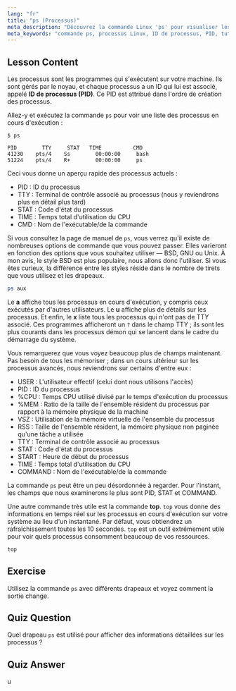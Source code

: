 ```yaml
---
lang: "fr"
title: "ps (Processus)"
meta_description: "Découvrez la commande Linux 'ps' pour visualiser les processus en cours d'exécution et comprendre les ID de processus (PID). Obtenez un guide pour débutants sur la gestion des processus."
meta_keywords: "commande ps, processus Linux, ID de processus, PID, tutoriel Linux, débutant, guide, commande top"
---
```


## Lesson Content

Les processus sont les programmes qui s'exécutent sur votre machine. Ils sont gérés par le noyau, et chaque processus a un ID qui lui est associé, appelé **ID de processus (PID)**. Ce PID est attribué dans l'ordre de création des processus.

Allez-y et exécutez la commande `ps` pour voir une liste des processus en cours d'exécution :

```plaintext
$ ps

PID        TTY     STAT   TIME          CMD
41230    pts/4    Ss        00:00:00     bash
51224    pts/4    R+        00:00:00     ps
```

Ceci vous donne un aperçu rapide des processus actuels :

- PID : ID du processus
- TTY : Terminal de contrôle associé au processus (nous y reviendrons plus en détail plus tard)
- STAT : Code d'état du processus
- TIME : Temps total d'utilisation du CPU
- CMD : Nom de l'exécutable/de la commande

Si vous consultez la page de manuel de `ps`, vous verrez qu'il existe de nombreuses options de commande que vous pouvez passer. Elles varieront en fonction des options que vous souhaitez utiliser — BSD, GNU ou Unix. À mon avis, le style BSD est plus populaire, nous allons donc l'utiliser. Si vous êtes curieux, la différence entre les styles réside dans le nombre de tirets que vous utilisez et les drapeaux.

```bash
ps aux
```

Le **a** affiche tous les processus en cours d'exécution, y compris ceux exécutés par d'autres utilisateurs. Le **u** affiche plus de détails sur les processus. Et enfin, le **x** liste tous les processus qui n'ont pas de TTY associé. Ces programmes afficheront un `?` dans le champ TTY ; ils sont les plus courants dans les processus démon qui se lancent dans le cadre du démarrage du système.

Vous remarquerez que vous voyez beaucoup plus de champs maintenant. Pas besoin de tous les mémoriser ; dans un cours ultérieur sur les processus avancés, nous reviendrons sur certains d'entre eux :

- USER : L'utilisateur effectif (celui dont nous utilisons l'accès)
- PID : ID du processus
- %CPU : Temps CPU utilisé divisé par le temps d'exécution du processus
- %MEM : Ratio de la taille de l'ensemble résident du processus par rapport à la mémoire physique de la machine
- VSZ : Utilisation de la mémoire virtuelle de l'ensemble du processus
- RSS : Taille de l'ensemble résident, la mémoire physique non paginée qu'une tâche a utilisée
- TTY : Terminal de contrôle associé au processus
- STAT : Code d'état du processus
- START : Heure de début du processus
- TIME : Temps total d'utilisation du CPU
- COMMAND : Nom de l'exécutable/de la commande

La commande `ps` peut être un peu désordonnée à regarder. Pour l'instant, les champs que nous examinerons le plus sont PID, STAT et COMMAND.

Une autre commande très utile est la commande **top**. `top` vous donne des informations en temps réel sur les processus en cours d'exécution sur votre système au lieu d'un instantané. Par défaut, vous obtiendrez un rafraîchissement toutes les 10 secondes. `top` est un outil extrêmement utile pour voir quels processus consomment beaucoup de vos ressources.

```bash
top
```

## Exercise

Utilisez la commande `ps` avec différents drapeaux et voyez comment la sortie change.

## Quiz Question

Quel drapeau `ps` est utilisé pour afficher des informations détaillées sur les processus ?

## Quiz Answer

u
